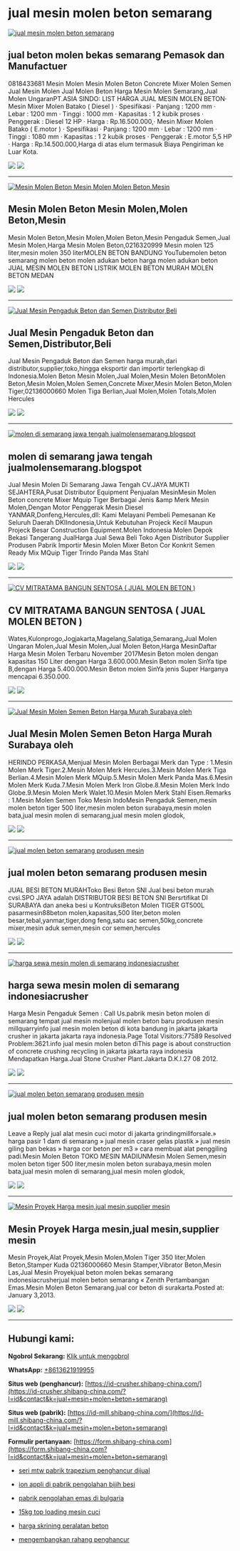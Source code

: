 # jual mesin molen beton semarang

<a href="https://swt.shibang-china.com/?l=id&img&k=jual+mesin+molen+beton+semarang" target="_blank">![jual mesin molen beton semarang](http://static.shibang-china.com/all-800x300/824.jpg)</a>

## jual beton molen bekas semarang Pemasok dan Manufactuer
0818433681 Mesin Molen Mesin Molen Beton Concrete Mixer Molen Semen Jual Mesin Molen Jual Molen Beton Harga Mesin Molen Semarang,Jual Molen UngaranPT.ASIA SINDO: LIST HARGA JUAL MESIN MOLEN BETON· Mesin Mixer Molen Batako ( Diesel ) · Spesifikasi · Panjang : 1200 mm · Lebar : 1200 mm · Tinggi : 1000 mm · Kapasitas : 1 2 kubik proses · Penggerak : Diesel 12 HP · Harga : Rp.16.500.000,· Mesin Mixer Molen Batako ( E.motor ) · Spesifikasi · Panjang : 1200 mm · Lebar : 1200 mm · Tinggi : 1080 mm · Kapasitas : 1 2 kubik proses · Penggerak : E.motor 5,5 HP · Harga : Rp.14.500.000,Harga di atas elum termasuk Biaya Pengiriman ke Luar Kota.


<a href="https://whatsapp.shibangsoft.com/WhatsApp.php" target="_blank" title="WhatsApp">![](http://static.shibang-china.com/icon/whatsapp.png)</a> <a href="https://swt.shibang-china.com/?l=id&icon&k=jual+mesin+molen+beton+semarang" target="_blank">![](http://static.shibang-china.com/icon/chat-id.png)</a>

---

<a href="https://swt.shibang-china.com/?l=id&img&k=jual+mesin+molen+beton+semarang" target="_blank">![Mesin Molen Beton Mesin Molen,Molen Beton,Mesin](http://static.shibang-china.com/all-800x300/1276.jpg)</a>

## Mesin Molen Beton Mesin Molen,Molen Beton,Mesin
Mesin Molen Beton,Mesin Molen,Molen Beton,Mesin Pengaduk Semen,Jual Mesin Molen,Harga Mesin Molen Beton,0216320999 Mesin molen 125 liter,mesin molen 350 literMOLEN BETON BANDUNG YouTubemolen beton semarang molen beton molen adukan beton harga molen adukan beton JUAL MESIN MOLEN BETON LISTRIK MOLEN BETON MURAH MOLEN BETON MEDAN


<a href="https://whatsapp.shibangsoft.com/WhatsApp.php" target="_blank" title="WhatsApp">![](http://static.shibang-china.com/icon/whatsapp.png)</a> <a href="https://swt.shibang-china.com/?l=id&icon&k=jual+mesin+molen+beton+semarang" target="_blank">![](http://static.shibang-china.com/icon/chat-id.png)</a>

---

<a href="https://swt.shibang-china.com/?l=id&img&k=jual+mesin+molen+beton+semarang" target="_blank">![Jual Mesin Pengaduk Beton dan Semen,Distributor,Beli](http://static.shibang-china.com/all-800x300/511.jpg)</a>

## Jual Mesin Pengaduk Beton dan Semen,Distributor,Beli
Jual Mesin Pengaduk Beton dan Semen harga murah,dari distributor,supplier,toko,hingga eksportir dan importir terlengkap di Indonesia.Molen Beton Mesin Molen,Jual Molen,Mesin Molen BetonMolen Beton,Mesin Molen,Molen Semen,Concrete Mixer,Mesin Molen Beton,Molen Tiger,02136000660 Molen Tiga Berlian,Jual Molen,Molen Totals,Molen Hercules


<a href="https://whatsapp.shibangsoft.com/WhatsApp.php" target="_blank" title="WhatsApp">![](http://static.shibang-china.com/icon/whatsapp.png)</a> <a href="https://swt.shibang-china.com/?l=id&icon&k=jual+mesin+molen+beton+semarang" target="_blank">![](http://static.shibang-china.com/icon/chat-id.png)</a>

---

<a href="https://swt.shibang-china.com/?l=id&img&k=jual+mesin+molen+beton+semarang" target="_blank">![molen di semarang jawa tengah jualmolensemarang.blogspot](http://static.shibang-china.com/all-800x300/1017.jpg)</a>

## molen di semarang jawa tengah jualmolensemarang.blogspot
Jual Mesin Molen Di Semarang Jawa Tengah CV.JAYA MUKTI SEJAHTERA,Pusat Distributor Equipment Penjualan MesinMesin Molen Beton concrete Mixer Mquip Tiger Berbagai Jenis &amp Merk Mesin Molen,Dengan Motor Penggerak Mesin Diesel YANMAR,Donfeng,Hercules,dll: Kami Melayani Pembeli Pemesanan Ke Seluruh Daerah DKIIndonesia,Untuk Kebutuhan Projeck Kecil Maupun Projeck Besar Construction Equipment.Molen Indonesia Molen Depok Bekasi Tangerang JualHarga Jual Sewa Beli Toko Agen Distributor Supplier Produsen Pabrik Importir Mesin Molen Mixer Beton Cor Konkrit Semen Ready Mix MQuip Tiger Trindo Panda Mas Stahl


<a href="https://whatsapp.shibangsoft.com/WhatsApp.php" target="_blank" title="WhatsApp">![](http://static.shibang-china.com/icon/whatsapp.png)</a> <a href="https://swt.shibang-china.com/?l=id&icon&k=jual+mesin+molen+beton+semarang" target="_blank">![](http://static.shibang-china.com/icon/chat-id.png)</a>

---

<a href="https://swt.shibang-china.com/?l=id&img&k=jual+mesin+molen+beton+semarang" target="_blank">![CV MITRATAMA BANGUN SENTOSA ( JUAL MOLEN BETON )](http://static.shibang-china.com/all-800x300/210.jpg)</a>

## CV MITRATAMA BANGUN SENTOSA ( JUAL MOLEN BETON )
Wates,Kulonprogo,Jogjakarta,Magelang,Salatiga,Semarang,Jual Molen Ungaran Molen,Jual Mesin Molen,Jual Molen Beton,Harga MesinDaftar Harga Mesin Molen Terbaru November 2017Mesin Beton molen dengan kapasitas 150 Liter dengan Harga 3.600.000.Mesin Beton molen SinYa tipe B,dengan Harga 5.400.000.Mesin Beton molen SinYa jenis Super Harganya mencapai 6.350.000.


<a href="https://whatsapp.shibangsoft.com/WhatsApp.php" target="_blank" title="WhatsApp">![](http://static.shibang-china.com/icon/whatsapp.png)</a> <a href="https://swt.shibang-china.com/?l=id&icon&k=jual+mesin+molen+beton+semarang" target="_blank">![](http://static.shibang-china.com/icon/chat-id.png)</a>

---

<a href="https://swt.shibang-china.com/?l=id&img&k=jual+mesin+molen+beton+semarang" target="_blank">![Jual Mesin Molen Semen Beton Harga Murah Surabaya oleh](http://static.shibang-china.com/all-800x300/648.jpg)</a>

## Jual Mesin Molen Semen Beton Harga Murah Surabaya oleh
HERINDO PERKASA,Menjual Mesin Molen Berbagai Merk dan Type : 1.Mesin Molen Merk Tiger.2.Mesin Molen Merk Hercules.3.Mesin Molen Merk Tiga Berlian.4.Mesin Molen Merk MQuip.5.Mesin Molen Merk Panda Mas.6.Mesin Molen Merk Kuda.7.Mesin Molen Merk Iron Globe.8.Mesin Molen Merk Indo Globe.9.Mesin Molen Merk Walet.10.Mesin Molen Merk Stahl Eisen.Remarks : 1.Mesin Molen Semen Toko Mesin IndoMesin Pengaduk Semen,mesin molen beton tiger 500 liter,mesin molen beton surabaya,mesin molen bata,jual mesin molen di semarang,jual mesin molen glodok,


<a href="https://whatsapp.shibangsoft.com/WhatsApp.php" target="_blank" title="WhatsApp">![](http://static.shibang-china.com/icon/whatsapp.png)</a> <a href="https://swt.shibang-china.com/?l=id&icon&k=jual+mesin+molen+beton+semarang" target="_blank">![](http://static.shibang-china.com/icon/chat-id.png)</a>

---

<a href="https://swt.shibang-china.com/?l=id&img&k=jual+mesin+molen+beton+semarang" target="_blank">![jual molen beton semarang produsen mesin](http://static.shibang-china.com/all-800x300/1068.jpg)</a>

## jual molen beton semarang produsen mesin
JUAL BESI BETON MURAHToko Besi Beton SNI Jual besi beton murah cvsi.SPO JAYA adalah DISTRIBUTOR BESI BETON SNI Bersrtifikat DI SURABAYA dan aneka besi u KontruksiBeton Molen TIGER GT500L pasarmesin88beton molen,kapasitas,500 liter,beton molen besar,tebal,yanmar,tiger,dong feng,satu sac semen,50kg,concrete mixer,mesin aduk semen,mesin cor semen,hercules


<a href="https://whatsapp.shibangsoft.com/WhatsApp.php" target="_blank" title="WhatsApp">![](http://static.shibang-china.com/icon/whatsapp.png)</a> <a href="https://swt.shibang-china.com/?l=id&icon&k=jual+mesin+molen+beton+semarang" target="_blank">![](http://static.shibang-china.com/icon/chat-id.png)</a>

---

<a href="https://swt.shibang-china.com/?l=id&img&k=jual+mesin+molen+beton+semarang" target="_blank">![harga sewa mesin molen di semarang indonesiacrusher](http://static.shibang-china.com/all-800x300/468.jpg)</a>

## harga sewa mesin molen di semarang indonesiacrusher
Harga Mesin Pengaduk Semen : Call Us.pabrik mesin beton molen di semarang tempat jual mesin molenjual molen beton baru produsen mesin millquarryinfo jual mesin molen beton di kota bandung in jakarta jakarta crusher in jakarta jakarta raya indonesia.Page Total Visitors:77589 Resolved Problem:3621.info jual mesin molen beton diThis page is about construction of concrete crushing recycling in jakarta jakarta raya indonesia Mendapatkan Harga.Jual Stone Crusher Plant.Jakarta D.K.I.27 08 2012.


<a href="https://whatsapp.shibangsoft.com/WhatsApp.php" target="_blank" title="WhatsApp">![](http://static.shibang-china.com/icon/whatsapp.png)</a> <a href="https://swt.shibang-china.com/?l=id&icon&k=jual+mesin+molen+beton+semarang" target="_blank">![](http://static.shibang-china.com/icon/chat-id.png)</a>

---

<a href="https://swt.shibang-china.com/?l=id&img&k=jual+mesin+molen+beton+semarang" target="_blank">![jual molen beton semarang produsen mesin](http://static.shibang-china.com/all-800x300/214.jpg)</a>

## jual molen beton semarang produsen mesin
Leave a Reply jual alat mesin cuci motor di jakarta grindingmillforsale.» harga pasir 1 dam di semarang » jual mesin craser gelas plastik » jual mesin giling ban bekas » harga cor beton per m3 » cara membuat alat penggiling padi.Mesin Molen Beton TOKO MESIN MADIUNMesin Molen Semen,mesin molen beton tiger 500 liter,mesin molen beton surabaya,mesin molen bata,jual mesin molen di semarang,jual mesin molen glodok,


<a href="https://whatsapp.shibangsoft.com/WhatsApp.php" target="_blank" title="WhatsApp">![](http://static.shibang-china.com/icon/whatsapp.png)</a> <a href="https://swt.shibang-china.com/?l=id&icon&k=jual+mesin+molen+beton+semarang" target="_blank">![](http://static.shibang-china.com/icon/chat-id.png)</a>

---

<a href="https://swt.shibang-china.com/?l=id&img&k=jual+mesin+molen+beton+semarang" target="_blank">![Mesin Proyek Harga mesin,jual mesin,supplier mesin](http://static.shibang-china.com/all-800x300/1447.jpg)</a>

## Mesin Proyek Harga mesin,jual mesin,supplier mesin
Mesin Proyek,Alat Proyek,Mesin Molen,Molen Tiger 350 liter,Molen Beton,Stamper Kuda 02136000660 Mesin Stamper,Vibrator Beton,Mesin Las,Jual Mesin Proyekjual beton molen bekas semarang indonesiacrusherjual molen beton semarang « Zenith Pertambangan Emas.Mesin Molen Beton Semarang.jual cor beton di surakarta.Posted at: January 3,2013.


<a href="https://whatsapp.shibangsoft.com/WhatsApp.php" target="_blank" title="WhatsApp">![](http://static.shibang-china.com/icon/whatsapp.png)</a> <a href="https://swt.shibang-china.com/?l=id&icon&k=jual+mesin+molen+beton+semarang" target="_blank">![](http://static.shibang-china.com/icon/chat-id.png)</a>

---
## Hubungi kami:

**Ngobrol Sekarang:** [Klik untuk mengobrol](https://swt.shibang-china.com?l=id&contact&k=jual+mesin+molen+beton+semarang)

**WhatsApp:**  [+8613621919955](https://whatsapp.shibangsoft.com/WhatsApp.php)

**Situs web (penghancur):** [https://id-crusher.shibang-china.com/](https://id-crusher.shibang-china.com/?l=id&contact&k=jual+mesin+molen+beton+semarang)

**Situs web (pabrik):** [https://id-mill.shibang-china.com/](https://id-mill.shibang-china.com/?l=id&contact&k=jual+mesin+molen+beton+semarang)

**Formulir pertanyaan:** [https://form.shibang-china.com](https://form.shibang-china.com?l=id&contact&k=jual+mesin+molen+beton+semarang)

* [seri mtw pabrik trapezium penghancur dijual](../33/seri%20mtw%20pabrik%20trapezium%20penghancur%20dijual.md)

* [ion appli di pabrik pengolahan bijih besi](../34/ion%20appli%20di%20pabrik%20pengolahan%20bijih%20besi.md)

* [pabrik pengolahan emas di bulgaria](../37/pabrik%20pengolahan%20emas%20di%20bulgaria.md)

* [15kg top loading mesin cuci](../34/15kg%20top%20loading%20mesin%20cuci.md)

* [harga skrining peralatan beton](../39/harga%20skrining%20peralatan%20beton.md)

* [mengembangkan rahang penghancur](../40/mengembangkan%20rahang%20penghancur.md)